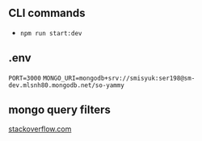 ## CLI commands
- `npm run start:dev`

## .env
`PORT=3000`
`MONGO_URI=mongodb+srv://smisyuk:ser198@sm-dev.mlsnh80.mongodb.net/so-yammy`

## mongo query filters
[stackoverflow.com](https://stackoverflow.com/questions/3305561/how-to-query-mongodb-with-like)


